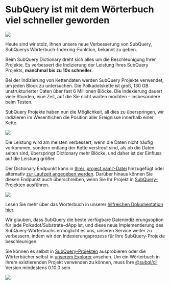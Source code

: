 # SubQuery ist mit dem Wörterbuch viel schneller geworden

![](https://miro.medium.com/max/1400/1*iEQbr-KZNIkztylVowAuaQ.png)

Heute sind wir stolz, Ihnen unsere neue Verbesserung von SubQuery, SubQuerys Wörterbuch-Indexing-Funktion, bekannt zu geben.

Beim SubQuery Dictionary dreht sich alles um die Beschleunigung Ihrer Projekte. Es verbessert die Indizierung der Leistung Ihres SubQuery Projekts, **manchmal bis zu 10x schneller.**

Bei der Indizierung von Kettendaten werden SubQuery Projekte verwendet, um jeden Block zu untersuchen. Die Polkadotskette ist groß, 130 GB unstrukturierter Daten über fast 6 Millionen Blöcke. Die Indexierung dauert viele Stunden, eine Zeit, auf die Sie nicht warten möchten – insbesondere beim Testen.

SubQuery Projekte haben nun die Möglichkeit, all dies zu überspringen, wir indizieren im Wesentlichen die Position aller Ereignisse innerhalb einer Kette.

![](https://miro.medium.com/max/1400/1*uIjz8W4TG9Q0au9zoKbHVw.png)

Die Leistung wird am meisten verbessert, wenn die Daten nicht häufig vorkommen, sondern entlang der Kette verstreut sind, als ob die Daten selten sind, überspringt Dictionary mehr Blöcke, und daher ist der Einfluss auf die Leistung größer.

Der Dictionary Endpunkt kann in [Ihrer ‚project.yaml‘-Datei](https://doc.subquery.network/create/manifest.html) hinzugefügt oder alternativ [zur Laufzeit angegeben werden](https://doc.subquery.network/run/run.html#using-a-dictionary). Darüber hinaus können Sie diesen Endpunkt auch überschreiben, wenn Sie Ihr Projekt in [SubQuery-Projekten](https://project.subquery.network/) ausführen.

![](https://miro.medium.com/max/1400/1*xl4wENAv_oNingDQZyrtyw.png)

Lesen Sie mehr über das Wörterbuch in unserer [hilfreichen Dokumentation hier](https://doc.subquery.network/run/run.html#using-a-dictionary).

Wir glauben, dass SubQuery die beste verfügbare Datenindizierungsoption für jede Polkadot/Substrate-dApp ist, und diese neue Implementierung des SubQuery-Wörterbuchs ermöglicht es uns, unseren Service weiter zu verbessern, indem wir den Indexierungsprozess für Ihre SubQuery-Projekte beschleunigen.

Sie können es selbst in [SubQuery-Projekten](https://project.subquery.network/) ausprobieren oder die Wörterbücher selbst in [unserem Explorer](https://explorer.subquery.network/) ansehen. Um ein Wörterbuch in Ihrem existierenden Projekt verwenden zu können, muss Ihre [@subql/cli](https://www.npmjs.com/package/@subql/cli) Version mindestens 0.10.0 sein

![](https://miro.medium.com/max/1400/1*CrbWsx1rFiBNjkCepxbkPQ.png)